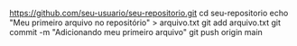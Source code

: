 https://github.com/seu-usuario/seu-repositorio.git
cd seu-repositorio
echo "Meu primeiro arquivo no repositório" > arquivo.txt
git add arquivo.txt
git commit -m "Adicionando meu primeiro arquivo"
git push origin main
